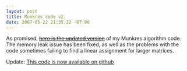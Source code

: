 ```yaml
---
layout: post
title: Munkres code v2.
date: 2007-05-22 21:35:22 -07:00
---
```


As promised, <del><a title="Munkres code v2." href="#">here is the updated version</a></del> of my Munkres
algorithm code. The memory leak issue has been fixed, as well as the problems with the code sometimes failing to find a linear assignment for larger matrices.

Update: <a href="https://github.com/saebyn/munkres-cpp">This code is now available on github</a>
